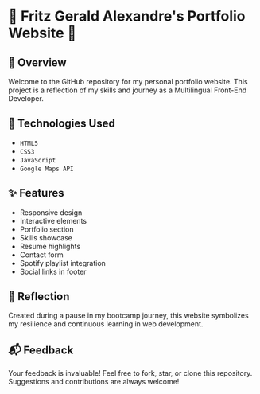 # :star2: Fritz Gerald Alexandre's Portfolio Website :star2:

## :mag_right: Overview

Welcome to the GitHub repository for my personal portfolio website. This project is a reflection of my skills and journey as a Multilingual Front-End Developer.

## :wrench: Technologies Used

- `HTML5`
- `CSS3`
- `JavaScript`
- `Google Maps API`

## :sparkles: Features

- Responsive design
- Interactive elements
- Portfolio section
- Skills showcase
- Resume highlights
- Contact form
- Spotify playlist integration
- Social links in footer

## :thought_balloon: Reflection

Created during a pause in my bootcamp journey, this website symbolizes my resilience and continuous learning in web development.

## :mailbox_with_mail: Feedback

Your feedback is invaluable! Feel free to fork, star, or clone this repository. Suggestions and contributions are always welcome!

